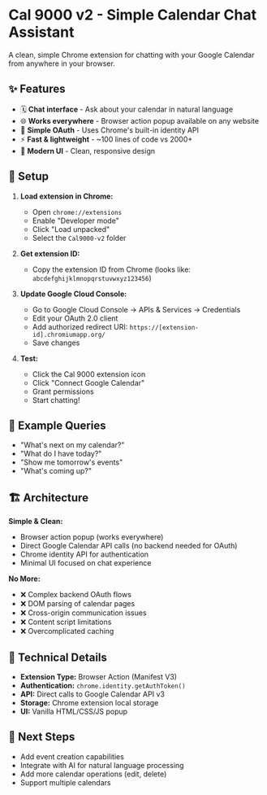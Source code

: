 # Cal 9000 v2 - Simple Calendar Chat Assistant

A clean, simple Chrome extension for chatting with your Google Calendar from anywhere in your browser.

## ✨ Features

- 🗓️ **Chat interface** - Ask about your calendar in natural language
- 🌐 **Works everywhere** - Browser action popup available on any website  
- 🔐 **Simple OAuth** - Uses Chrome's built-in identity API
- ⚡ **Fast & lightweight** - ~100 lines of code vs 2000+
- 📱 **Modern UI** - Clean, responsive design

## 🚀 Setup

1. **Load extension in Chrome:**
   - Open `chrome://extensions`
   - Enable "Developer mode"
   - Click "Load unpacked" 
   - Select the `Cal9000-v2` folder

2. **Get extension ID:**
   - Copy the extension ID from Chrome (looks like: `abcdefghijklmnopqrstuvwxyz123456`)

3. **Update Google Cloud Console:**
   - Go to Google Cloud Console → APIs & Services → Credentials
   - Edit your OAuth 2.0 client
   - Add authorized redirect URI: `https://[extension-id].chromiumapp.org/`
   - Save changes

4. **Test:**
   - Click the Cal 9000 extension icon
   - Click "Connect Google Calendar"
   - Grant permissions
   - Start chatting!

## 💬 Example Queries

- "What's next on my calendar?"
- "What do I have today?"
- "Show me tomorrow's events"
- "What's coming up?"

## 🏗️ Architecture

**Simple & Clean:**
- Browser action popup (works everywhere)
- Direct Google Calendar API calls (no backend needed for OAuth)
- Chrome identity API for authentication
- Minimal UI focused on chat experience

**No More:**
- ❌ Complex backend OAuth flows
- ❌ DOM parsing of calendar pages  
- ❌ Cross-origin communication issues
- ❌ Content script limitations
- ❌ Overcomplicated caching

## 🔧 Technical Details

- **Extension Type:** Browser Action (Manifest V3)
- **Authentication:** `chrome.identity.getAuthToken()`
- **API:** Direct calls to Google Calendar API v3
- **Storage:** Chrome extension local storage
- **UI:** Vanilla HTML/CSS/JS popup

## 📝 Next Steps

- Add event creation capabilities
- Integrate with AI for natural language processing
- Add more calendar operations (edit, delete)
- Support multiple calendars
